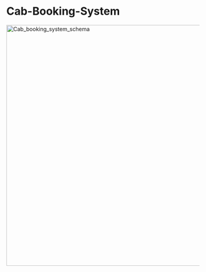 # Cab-Booking-System



<img width="629" alt="Cab_booking_system_schema" src="https://github.com/Himanshu04210/Cab-Booking-System/assets/115461666/c3b59df7-d437-44ff-9e14-980065f99ed0">
